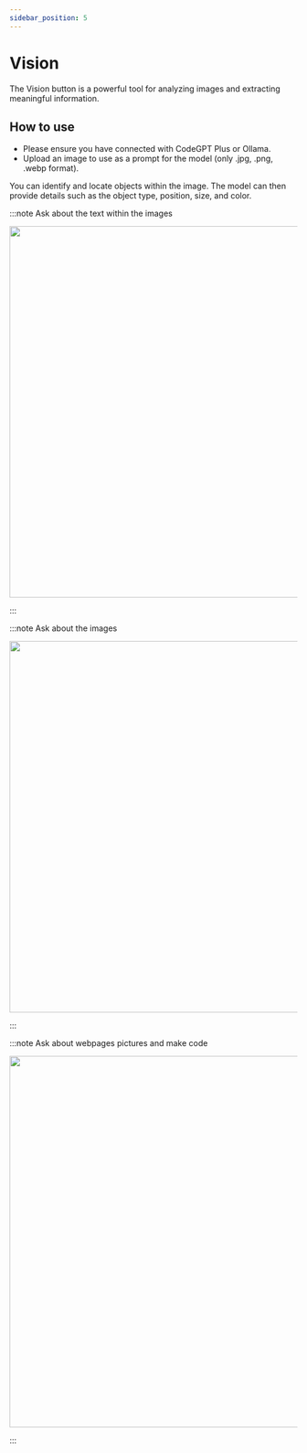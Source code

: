 ```yaml
---
sidebar_position: 5
---
```



# Vision

The Vision button is a powerful tool for analyzing images and extracting meaningful information. 

## How to use

- Please ensure you have connected with CodeGPT Plus or Ollama.
- Upload an image to use as a prompt for the model (only .jpg, .png, .webp format).

You can identify and locate objects within the image. The model can then provide details such as the object type, position, size, and color.

:::note Ask about the text within the images
<p align="center">
  <img width="800" height="650" src="https://github.com/user-attachments/assets/1afdec55-3bed-4f12-af94-6ea1e425505a"/>
</p>
:::


:::note Ask about the images
<p align="center">
  <img width="800" height="650" src="https://github.com/user-attachments/assets/c94b808c-48b6-4b74-b9ad-30b474d3f84e"/>
</p>
:::

:::note Ask about webpages pictures and make code
<p align="center">
  <img width="800" height="650" src="https://github.com/user-attachments/assets/8c189ca6-106c-4f21-b928-0a8f94d0cf26"/>
</p>
:::


